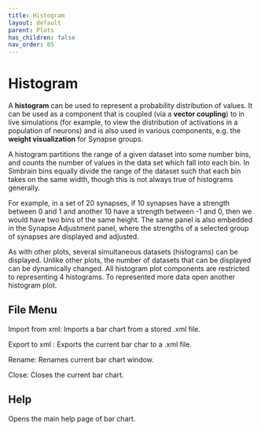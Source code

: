 ```yaml
---
title: Histogram
layout: default
parent: Plots
has_children: false
nav_order: 85
---
```


# Histogram

A **histogram** can be used to represent a probability distribution of values. It can be used as a component that is coupled (via a **vector coupling**) to in live simulations (for example, to view the distribution of activations in a population of neurons) and is also used in various components, e.g. the **weight visualization** for Synapse groups.

A histogram partitions the range of a given dataset into some number bins, and counts the number of values in the data set which fall into each bin. In Simbrain bins equally divide the range of the dataset such that each bin takes on the same width, though this is not always true of histograms generally.

For example, in a set of 20 synapses, if 10 synapses have a strength between 0 and 1 and another 10 have a strength between -1 and 0, then we would have two bins of the same height. The same panel is also embedded in the Synapse Adjustment panel, where the strengths of a selected group of synapses are displayed and adjusted.

As with other plots, several simultaneous datasets (histograms) can be displayed. Unlike other plots, the number of datasets that can be displayed can be dynamically changed. All histogram plot components are restricted to representing 4 histograms. To represented more data open another histogram plot.

## File Menu

Import from xml: Imports a bar chart from a stored .xml file.

Export to xml : Exports the current bar char to a .xml file.

Rename: Renames current bar chart window.

Close: Closes the current bar chart.

## Help

Opens the main help page of bar chart.
